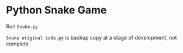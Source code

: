 # Python Snake Game

Run `Snake.py`

`Snake original code.py` is backup copy at a stage of development, not complete
